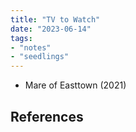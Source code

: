 ```yaml
---
title: "TV to Watch"
date: "2023-06-14"
tags:
- "notes"
- "seedlings"
---
```


- Mare of Easttown (2021)

## References
